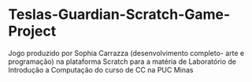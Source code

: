 # Teslas-Guardian-Scratch-Game-Project
Jogo produzido por Sophia Carrazza (desenvolvimento completo- arte e programação) na plataforma Scratch para a matéria de Laboratório de Introdução a Computação do curso de CC na PUC Minas

